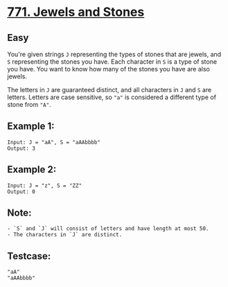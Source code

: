 # [771. Jewels and Stones](https://leetcode.com/problems/jewels-and-stones/)

## Easy

You're given strings `J` representing the types of stones that are jewels, and `S` representing the stones you have.  Each character in `S` is a type of stone you have.  You want to know how many of the stones you have are also jewels.

The letters in `J` are guaranteed distinct, and all characters in `J` and `S` are letters. Letters are case sensitive, so `"a"` is considered a different type of stone from `"A"`.

## Example 1:

```
Input: J = "aA", S = "aAAbbbb"
Output: 3
```

## Example 2:

```
Input: J = "z", S = "ZZ"
Output: 0
```

## Note:

```
- `S` and `J` will consist of letters and have length at most 50.
- The characters in `J` are distinct.
```

## Testcase:

```
"aA"
"aAAbbbb"
```